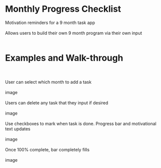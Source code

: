 # Monthly Progress Checklist
Motivation reminders for a 9 month task app<br><br>
Allows users to build their own 9 month program via their own input<br><br>
<h1>Examples and Walk-through</h1><br><br>
User can select which month to add a task<br><br>
image
<br><br>
Users can delete any task that they input if desired<br><br>
image
<br><br>
Use checkboxes to mark when task is done. Progress bar and motivational text updates<br><br>
image
<br><br>
Once 100% complete, bar completely fills<br><br>
image


